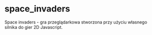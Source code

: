# space_invaders
Space invaders - gra przeglądarkowa stworzona przy użyciu własnego silnika do gier 2D Javascript.
